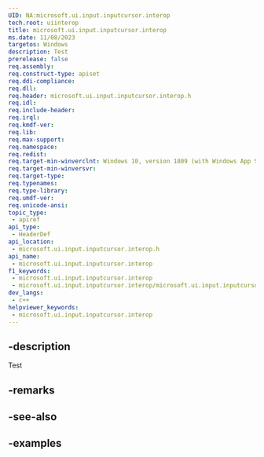 ```yaml
---
UID: NA:microsoft.ui.input.inputcursor.interop
tech.root: uiinterop
title: microsoft.ui.input.inputcursor.interop
ms.date: 11/08/2023
targetos: Windows
description: Test
prerelease: false
req.assembly: 
req.construct-type: apiset
req.ddi-compliance: 
req.dll: 
req.header: microsoft.ui.input.inputcursor.interop.h
req.idl: 
req.include-header: 
req.irql: 
req.kmdf-ver: 
req.lib: 
req.max-support: 
req.namespace: 
req.redist: 
req.target-min-winverclnt: Windows 10, version 1809 (with Windows App SDK 1.4 or later)
req.target-min-winversvr: 
req.target-type: 
req.typenames: 
req.type-library: 
req.umdf-ver: 
req.unicode-ansi: 
topic_type:
 - apiref
api_type:
 - HeaderDef
api_location:
 - microsoft.ui.input.inputcursor.interop.h
api_name:
 - microsoft.ui.input.inputcursor.interop
f1_keywords:
 - microsoft.ui.input.inputcursor.interop
 - microsoft.ui.input.inputcursor.interop/microsoft.ui.input.inputcursor.interop
dev_langs:
 - c++
helpviewer_keywords:
 - microsoft.ui.input.inputcursor.interop
---
```


## -description

Test

## -remarks

## -see-also

## -examples

